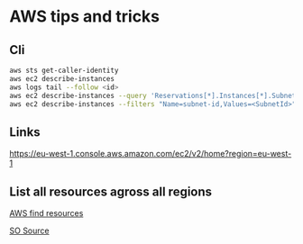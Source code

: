 
# AWS tips and tricks

## Cli

```bash
aws sts get-caller-identity
aws ec2 describe-instances
aws logs tail --follow <id>
aws ec2 describe-instances --query 'Reservations[*].Instances[*].SubnetId' --output text
aws ec2 describe-instances --filters "Name=subnet-id,Values=<SubnetId>" --query 'Reservations[*].Instances[*].PrivateIpAddress' --output text
```

## Links

https://eu-west-1.console.aws.amazon.com/ec2/v2/home?region=eu-west-1

## List all resources agross all regions

[AWS find resources](https://eu-west-1.console.aws.amazon.com/resource-groups/tag-editor/find-resources?region=eu-west-1#query=regions:!%28%27AWS::AllSupported%27%29,resourceTypes:!%28%27AWS::AllSupported%27%29,tagFilters:!%28%29,type:TAG_EDITOR_1_0)

[SO Source](https://stackoverflow.com/questions/44391817/is-there-a-way-to-list-all-resources-in-aws/48288505#48288505)

